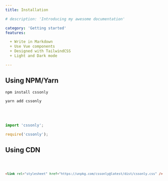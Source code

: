 ```yaml
---
title: Installation

# description: 'Introducing my awesome documentation'

category: 'Getting started'
features:

  + Write in Markdown
  + Use Vue components
  + Designed with TailwindCSS
  + Light and Dark mode

---
```


## Using NPM/Yarn

<d-code-group>
  <d-code-block label="NPM" active>

``` bash
npm install cssonly
```

  </d-code-block>

  <d-code-block label="Yarn">

``` bash
yarn add cssonly
```

  </d-code-block>
</d-code-group>
<br>
<br>
<d-code-group>
  <d-code-block label="ES6 Nodules" active>

``` javascript
import 'cssonly';
```

  </d-code-block>

  <d-code-block label="Common.js">

``` javascript
require('cssonly');
```

  </d-code-block>
</d-code-group>

## Using CDN

<code>

``` html
<link rel="stylesheet" href="https://unpkg.com/cssonly@latest/dist/cssonly.css" />
```

</code>
